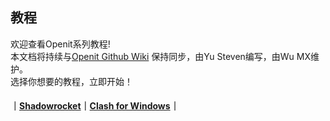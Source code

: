 ## 教程
欢迎查看Openit系列教程!
<br>本文档将持续与[Openit Github Wiki](https://github.com/yu-steven/openit/wiki) 保持同步，由Yu Steven编写，由Wu MX维护。
<br>选择你想要的教程，立即开始！

#### ｜[Shadowrocket]｜[Clash for Windows]｜

[Shadowrocket]: https://doc.openit.ml/tutorial/ios-shadowrocket.html
[Clash for Windows]: https://doc.openit.ml/tutorial/win-cfw-zh.html

